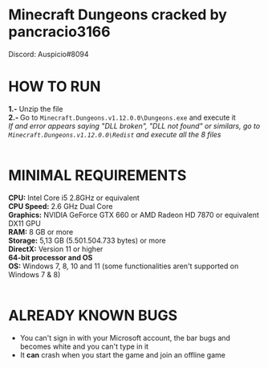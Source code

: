 # Minecraft Dungeons cracked by pancracio3166
Discord: Auspicio#8094

# HOW TO RUN
<b>1.-</b> Unzip the file<br>
<b>2.- </b>Go to <code>Minecraft.Dungeons.v1.12.0.0\Dungeons.exe</code> and execute it<br>
<i>If and error appears saying "DLL broken", "DLL not found" or similars, go to <code>Minecraft.Dungeons.v1.12.0.0\Redist</code> and execute all the 8 files</i><br>
<br>
# MINIMAL REQUIREMENTS
<b>CPU:</b> Intel Core i5 2.8GHz or equivalent<br>
<b>CPU Speed:</b> 2.6 GHz Dual Core<br>
<b>Graphics:</b> NVIDIA GeForce GTX 660 or AMD Radeon HD 7870 or equivalent DX11 GPU<br>
<b>RAM:</b> 8 GB or more<br>
<b>Storage:</b> 5,13 GB (5.501.504.733 bytes) or more<br>
<b>DirectX:</b> Version 11 or higher<br>
<b>64-bit processor and OS</b><br>
<b>OS:</b> Windows 7, 8, 10 and 11 (some functionalities aren't supported on Windows 7 & 8)<br>
<br>
# ALREADY KNOWN BUGS
- You can't sign in with your Microsoft account, the bar bugs and becomes white and you can't type in it
- It **can** crash when you start the game and join an offline game
